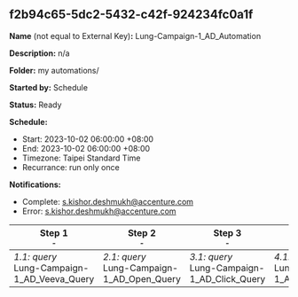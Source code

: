## f2b94c65-5dc2-5432-c42f-924234fc0a1f

**Name** (not equal to External Key)**:** Lung-Campaign-1_AD_Automation

**Description:** n/a

**Folder:** my automations/

**Started by:** Schedule

**Status:** Ready

**Schedule:**

* Start: 2023-10-02 06:00:00 +08:00
* End: 2023-10-02 06:00:00 +08:00
* Timezone: Taipei Standard Time
* Recurrance: run only once

**Notifications:**

* Complete: s.kishor.deshmukh@accenture.com
* Error: s.kishor.deshmukh@accenture.com

| Step 1<br>_<small>-</small>_ | Step 2<br>_<small>-</small>_ | Step 3<br>_<small>-</small>_ | Step 4<br>_<small>-</small>_ | Step 5<br>_<small>-</small>_ |
| --- | --- | --- | --- | --- |
| _1.1: query_<br>Lung-Campaign-1_AD_Veeva_Query | _2.1: query_<br>Lung-Campaign-1_AD_Open_Query | _3.1: query_<br>Lung-Campaign-1_AD_Click_Query | _4.1: query_<br>Lung-Campaign-1_AD_CRM_Query | _5.1: filter_<br>Lung-Campaign-1_AD_Filter_Activity |
